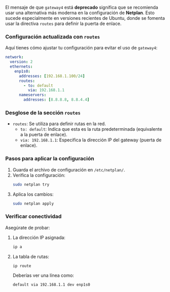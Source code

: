 El mensaje de que `gateway4` está **deprecado** significa que se recomienda usar una alternativa más moderna en la configuración de **Netplan**. Esto sucede especialmente en versiones recientes de Ubuntu, donde se fomenta usar la directiva `routes` para definir la puerta de enlace.

### Configuración actualizada con `routes`
Aquí tienes cómo ajustar tu configuración para evitar el uso de `gateway4`:

```yaml
network:
  version: 2
  ethernets:
    enp1s0:
      addresses: [192.168.1.100/24]
      routes:
        - to: default
          via: 192.168.1.1
      nameservers:
        addresses: [8.8.8.8, 8.8.4.4]
```

### Desglose de la sección `routes`
- `routes`: Se utiliza para definir rutas en la red.
  - `to: default`: Indica que esta es la ruta predeterminada (equivalente a la puerta de enlace).
  - `via: 192.168.1.1`: Especifica la dirección IP del gateway (puerta de enlace).

### Pasos para aplicar la configuración
1. Guarda el archivo de configuración en `/etc/netplan/`.
2. Verifica la configuración:
   ```bash
   sudo netplan try
   ```
3. Aplica los cambios:
   ```bash
   sudo netplan apply
   ```

### Verificar conectividad
Asegúrate de probar:
1. La dirección IP asignada:
   ```bash
   ip a
   ```
2. La tabla de rutas:
   ```bash
   ip route
   ```
   Deberías ver una línea como:
   ```
   default via 192.168.1.1 dev enp1s0
   ```
